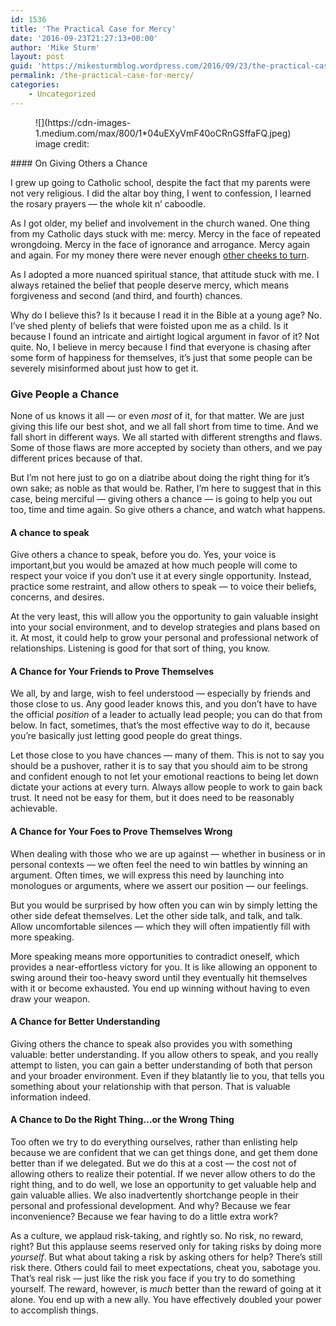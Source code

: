```yaml
---
id: 1536
title: 'The Practical Case for Mercy'
date: '2016-09-23T21:27:13+00:00'
author: 'Mike Sturm'
layout: post
guid: 'https://mikesturmblog.wordpress.com/2016/09/23/the-practical-case-for-mercy/'
permalink: /the-practical-case-for-mercy/
categories:
    - Uncategorized
---
```


<figure class="wp-caption">![](https://cdn-images-1.medium.com/max/800/1*04uEXyVmF40oCRnGSffaFQ.jpeg)<figcaption class="wp-caption-text">image credit: <https://www.flickr.com/photos/donp17/></figcaption></figure>#### On Giving Others a Chance

I grew up going to Catholic school, despite the fact that my parents were not very religious. I did the altar boy thing, I went to confession, I learned the rosary prayers — the whole kit n’ caboodle.

As I got older, my belief and involvement in the church waned. One thing from my Catholic days stuck with me: mercy. Mercy in the face of repeated wrongdoing. Mercy in the face of ignorance and arrogance. Mercy again and again. For my money there were never enough [other cheeks to turn](https://en.wikipedia.org/wiki/Turning_the_other_cheek).

As I adopted a more nuanced spiritual stance, that attitude stuck with me. I always retained the belief that people deserve mercy, which means forgiveness and second (and third, and fourth) chances.

Why do I believe this? Is it because I read it in the Bible at a young age? No. I’ve shed plenty of beliefs that were foisted upon me as a child. Is it because I found an intricate and airtight logical argument in favor of it? Not quite. No, I believe in mercy because I find that everyone is chasing after some form of happiness for themselves, it’s just that some people can be severely misinformed about just how to get it.

### Give People a Chance

None of us knows it all — or even *most* of it, for that matter. We are just giving this life our best shot, and we all fall short from time to time. And we fall short in different ways. We all started with different strengths and flaws. Some of those flaws are more accepted by society than others, and we pay different prices because of that.

But I’m not here just to go on a diatribe about doing the right thing for it’s own sake; as noble as that would be. Rather, I’m here to suggest that in this case, being merciful — giving others a chance — is going to help you out too, time and time again. So give others a chance, and watch what happens.

#### A chance to speak

Give others a chance to speak, before you do. Yes, your voice is important,but you would be amazed at how much people will come to respect your voice if you don’t use it at every single opportunity. Instead, practice some restraint, and allow others to speak — to voice their beliefs, concerns, and desires.

At the very least, this will allow you the opportunity to gain valuable insight into your social environment, and to develop strategies and plans based on it. At most, it could help to grow your personal and professional network of relationships. Listening is good for that sort of thing, you know.

#### A Chance for Your Friends to Prove Themselves

We all, by and large, wish to feel understood — especially by friends and those close to us. Any good leader knows this, and you don’t have to have the official *position* of a leader to actually lead people; you can do that from below. In fact, sometimes, that’s the most effective way to do it, because you’re basically just letting good people do great things.

Let those close to you have chances — many of them. This is not to say you should be a pushover, rather it is to say that you should aim to be strong and confident enough to not let your emotional reactions to being let down dictate your actions at every turn. Always allow people to work to gain back trust. It need not be easy for them, but it does need to be reasonably achievable.

#### A Chance for Your Foes to Prove Themselves Wrong

When dealing with those who we are up against — whether in business or in personal contexts — we often feel the need to win battles by winning an argument. Often times, we will express this need by launching into monologues or arguments, where we assert our position — our feelings.

But you would be surprised by how often you can win by simply letting the other side defeat themselves. Let the other side talk, and talk, and talk. Allow uncomfortable silences — which they will often impatiently fill with more speaking.

More speaking means more opportunities to contradict oneself, which provides a near-effortless victory for you. It is like allowing an opponent to swing around their too-heavy sword until they eventually hit themselves with it or become exhausted. You end up winning without having to even draw your weapon.

#### A Chance for Better Understanding

Giving others the chance to speak also provides you with something valuable: better understanding. If you allow others to speak, and you really attempt to listen, you can gain a better understanding of both that person and your broader environment. Even if they blatantly lie to you, that tells you something about your relationship with that person. That is valuable information indeed.

#### A Chance to Do the Right Thing…or the Wrong Thing

Too often we try to do everything ourselves, rather than enlisting help because we are confident that we can get things done, and get them done better than if we delegated. But we do this at a cost — the cost not of allowing others to realize their potential. If we never allow others to do the right thing, and to do well, we lose an opportunity to get valuable help and gain valuable allies. We also inadvertently shortchange people in their personal and professional development. And why? Because we fear inconvenience? Because we fear having to do a little extra work?

As a culture, we applaud risk-taking, and rightly so. No risk, no reward, right? But this applause seems reserved only for taking risks by doing more *yourself*. But what about taking a risk by asking others for help? There’s still risk there. Others could fail to meet expectations, cheat you, sabotage you. That’s real risk — just like the risk you face if you try to do something yourself. The reward, however, is *much* better than the reward of going at it alone. You end up with a new ally. You have effectively doubled your power to accomplish things.